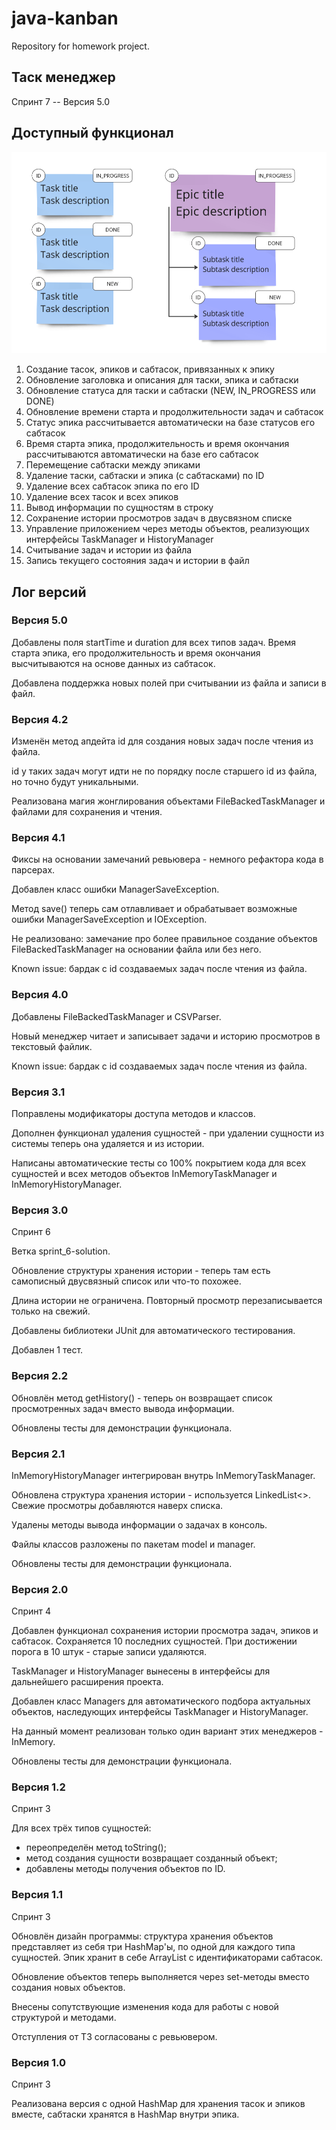 # java-kanban

Repository for homework project.

## Таск менеджер

Спринт 7 -- Версия 5.0

## Доступный функционал

![](kanban-image.png)

1. Создание тасок, эпиков и сабтасок, привязанных к эпику
2. Обновление заголовка и описания для таски, эпика и сабтаски
3. Обновление статуса для таски и сабтаски (NEW, IN_PROGRESS или DONE)
4. Обновление времени старта и продолжительности задач и сабтасок
5. Статус эпика рассчитывается автоматически на базе статусов его сабтасок
6. Время старта эпика, продолжительность и время окончания рассчитываются автоматически на базе его сабтасок
7. Перемещение сабтаски между эпиками
8. Удаление таски, сабтаски и эпика (с сабтасками) по ID
9. Удаление всех сабтасок эпика по его ID
10. Удаление всех тасок и всех эпиков
11. Вывод информации по сущностям в строку
12. Сохранение истории просмотров задач в двусвязном списке
13. Управление приложением через методы объектов, реализующих интерфейсы TaskManager и HistoryManager
14. Считывание задач и истории из файла
15. Запись текущего состояния задач и истории в файл

## Лог версий

### Версия 5.0

Добавлены поля startTime и duration для всех типов задач. 
Время старта эпика, его продолжительность и время окончания высчитываются на основе данных из сабтасок.

Добавлена поддержка новых полей при считывании из файла и записи в файл.

### Версия 4.2

Изменён метод апдейта id для создания новых задач после чтения из файла. 

id у таких задач могут идти не по порядку после старшего id из файла, но точно будут уникальными.

Реализована магия жонглирования объектами FileBackedTaskManager и файлами для сохранения и чтения.

### Версия 4.1

Фиксы на основании замечаний ревьювера - немного рефактора кода в парсерах.

Добавлен класс ошибки ManagerSaveException. 

Метод save() теперь сам отлавливает и обрабатывает возможные ошибки ManagerSaveException и IOException.

Не реализовано: замечание про более правильное создание объектов FileBackedTaskManager на основании файла или без него. 

Known issue: бардак с id создаваемых задач после чтения из файла.

### Версия 4.0

Добавлены FileBackedTaskManager и CSVParser.

Новый менеджер читает и записывает задачи и историю просмотров в текстовый файлик.

Known issue: бардак с id создаваемых задач после чтения из файла.

### Версия 3.1

Поправлены модификаторы доступа методов и классов. 

Дополнен функционал удаления сущностей - при удалении сущности из системы теперь она удаляется и из истории. 

Написаны автоматические тесты со 100% покрытием кода для всех сущностей и всех методов объектов InMemoryTaskManager и InMemoryHistoryManager.

### Версия 3.0

Спринт 6

Ветка sprint_6-solution.

Обновление структуры хранения истории - теперь там есть самописный двусвязный список или что-то похожее.

Длина истории не ограничена. Повторный просмотр перезаписывается только на свежий.

Добавлены библиотеки JUnit для автоматического тестирования.

Добавлен 1 тест.

### Версия 2.2

Обновлён метод getHistory() - теперь он возвращает список просмотренных задач вместо вывода информации.

Обновлены тесты для демонстрации функционала.

### Версия 2.1

InMemoryHistoryManager интегрирован внутрь InMemoryTaskManager. 

Обновлена структура хранения истории - используется LinkedList<>. Свежие просмотры добавляются наверх списка.

Удалены методы вывода информации о задачах в консоль. 

Файлы классов разложены по пакетам model и manager. 

Обновлены тесты для демонстрации функционала.

### Версия 2.0

Спринт 4

Добавлен функционал сохранения истории просмотра задач, эпиков и сабтасок. Сохраняется 10 последних сущностей. При достижении порога в 10 штук - старые записи удаляются.

TaskManager и HistoryManager вынесены в интерфейсы для дальнейшего расширения проекта. 

Добавлен класс Managers для автоматического подбора актуальных объектов, наследующих интерфейсы TaskManager и HistoryManager.

На данный момент реализован только один вариант этих менеджеров - InMemory. 

Обновлены тесты для демонстрации функционала.

### Версия 1.2

Спринт 3

Для всех трёх типов сущностей: 
- переопределён метод toString();
- метод создания сущности возвращает созданный объект;
- добавлены методы получения объектов по ID.

### Версия 1.1

Спринт 3

Обновлён дизайн программы: структура хранения объектов представляет из себя три HashMap'ы, по одной для каждого типа сущностей. Эпик хранит в себе ArrayList с идентификаторами сабтасок.

Обновление объектов теперь выполняется через set-методы вместо создания новых объектов. 

Внесены сопутствующие изменения кода для работы с новой структурой и методами.

Отступления от ТЗ согласованы с ревьювером.

### Версия 1.0

Спринт 3

Реализована версия с одной HashMap для хранения тасок и эпиков вместе, сабтаски хранятся в HashMap внутри эпика.
